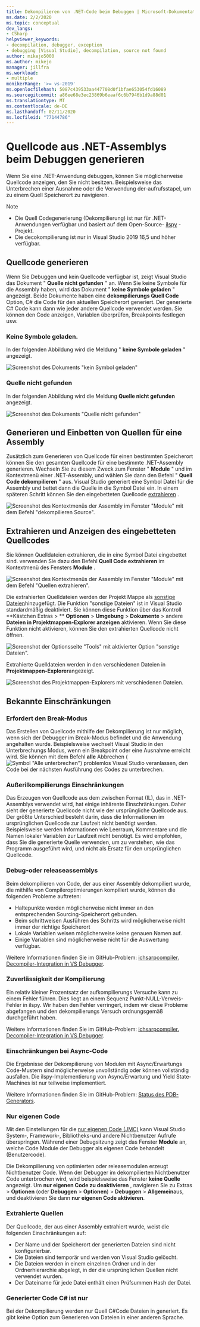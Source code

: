 ```yaml
---
title: Dekompilieren von .NET-Code beim Debuggen | Microsoft-Dokumentation
ms.date: 2/2/2020
ms.topic: conceptual
dev_langs:
- CSharp
helpviewer_keywords:
- decompilation, debugger, exception
- debugging [Visual Studio], decompilation, source not found
author: mikejo5000
ms.author: mikejo
manager: jillfra
ms.workload:
- multiple
monikerRange: '>= vs-2019'
ms.openlocfilehash: 5087c439533aa447708d0f1bfae653054fd16089
ms.sourcegitcommit: a86ee68e3ec23869b6eaaf6c6b7946b1d9a88d01
ms.translationtype: MT
ms.contentlocale: de-DE
ms.lasthandoff: 02/11/2020
ms.locfileid: "77144786"
---
```

# <a name="generate-source-code-from-net-assemblies-while-debugging"></a>Quellcode aus .NET-Assemblys beim Debuggen generieren

Wenn Sie eine .NET-Anwendung debuggen, können Sie möglicherweise Quellcode anzeigen, den Sie nicht besitzen. Beispielsweise das Unterbrechen einer Ausnahme oder die Verwendung der-aufrufsstapel, um zu einem Quell Speicherort zu navigieren.

> [!NOTE]
> * Die Quell Codegenerierung (Dekompilierung) ist nur für .NET-Anwendungen verfügbar und basiert auf dem Open-Source- [ilspy](https://github.com/icsharpcode/ILSpy) -Projekt.
> * Die decokompilierung ist nur in Visual Studio 2019 16,5 und höher verfügbar.

## <a name="generate-source-code"></a>Quellcode generieren

Wenn Sie Debuggen und kein Quellcode verfügbar ist, zeigt Visual Studio das Dokument " **Quelle nicht gefunden** " an. Wenn Sie keine Symbole für die Assembly haben, wird das Dokument " **keine Symbole geladen** " angezeigt. Beide Dokumente haben eine **dekompilierungs Quell Code** Option, C# die Code für den aktuellen Speicherort generiert. Der generierte C# Code kann dann wie jeder andere Quellcode verwendet werden. Sie können den Code anzeigen, Variablen überprüfen, Breakpoints festlegen usw.

### <a name="no-symbols-loaded"></a>Keine Symbole geladen.

In der folgenden Abbildung wird die Meldung " **keine Symbole geladen** " angezeigt.

![Screenshot des Dokuments "kein Symbol geladen"](media/decompilation-no-symbol-found.png)

### <a name="source-not-found"></a>Quelle nicht gefunden

In der folgenden Abbildung wird die Meldung **Quelle nicht gefunden** angezeigt.

![Screenshot des Dokuments "Quelle nicht gefunden"](media/decompilation-no-source-found.png)

## <a name="generate-and-embed-sources-for-an-assembly"></a>Generieren und Einbetten von Quellen für eine Assembly

Zusätzlich zum Generieren von Quellcode für einen bestimmten Speicherort können Sie den gesamten Quellcode für eine bestimmte .NET-Assembly generieren. Wechseln Sie zu diesem Zweck zum Fenster " **Module** " und im Kontextmenü einer .NET-Assembly, und wählen Sie dann den Befehl " **Quell Code dekompilieren** " aus. Visual Studio generiert eine Symbol Datei für die Assembly und bettet dann die Quelle in die Symbol Datei ein. In einem späteren Schritt können Sie den eingebetteten Quellcode [extrahieren](#extract-and-view-the-embedded-source-code) .

![Screenshot des Kontextmenüs der Assembly im Fenster "Module" mit dem Befehl "dekompilieren Source".](media/decompilation-decompile-source-code.png)

## <a name="extract-and-view-the-embedded-source-code"></a>Extrahieren und Anzeigen des eingebetteten Quellcodes

Sie können Quelldateien extrahieren, die in eine Symbol Datei eingebettet sind. verwenden Sie dazu den Befehl **Quell Code extrahieren** im Kontextmenü des Fensters **Module** .

![Screenshot des Kontextmenüs der Assembly im Fenster "Module" mit dem Befehl "Quellen extrahieren".](media/decompilation-extract-source-code.png)

Die extrahierten Quelldateien werden der Projekt Mappe als [sonstige Dateien](../ide/reference/miscellaneous-files.md)hinzugefügt. Die Funktion "sonstige Dateien" ist in Visual Studio standardmäßig deaktiviert. Sie können diese Funktion über das Kontroll **Kästchen Extras > ** **Optionen** > **Umgebung** > **Dokumente** > andere **Dateien in Projektmappen-Explorer anzeigen** aktivieren. Wenn Sie diese Funktion nicht aktivieren, können Sie den extrahierten Quellcode nicht öffnen.

![Screenshot der Optionsseite "Tools" mit aktivierter Option "sonstige Dateien".](media/decompilation-tools-options-misc-files.png)

Extrahierte Quelldateien werden in den verschiedenen Dateien in **Projektmappen-Explorer**angezeigt.

![Screenshot des Projektmappen-Explorers mit verschiedenen Dateien.](media/decompilation-solution-explorer.png)

## <a name="known-limitations"></a>Bekannte Einschränkungen

### <a name="requires-break-mode"></a>Erfordert den Break-Modus

Das Erstellen von Quellcode mithilfe der Dekompilierung ist nur möglich, wenn sich der Debugger im Break-Modus befindet und die Anwendung angehalten wurde. Beispielsweise wechselt Visual Studio in den Unterbrechungs Modus, wenn ein Breakpoint oder eine Ausnahme erreicht wird. Sie können mit dem Befehl **alle** Abbrechen (![Symbol "Alle unterbrechen"](media/decompilation-break-all.png)) problemlos Visual Studio veranlassen, den Code bei der nächsten Ausführung des Codes zu unterbrechen.

### <a name="decompilation-limitations"></a>Außerilkompilierungs Einschränkungen

Das Erzeugen von Quellcode aus dem zwischen Format (IL), das in .NET-Assemblys verwendet wird, hat einige inhärente Einschränkungen. Daher sieht der generierte Quellcode nicht wie der ursprüngliche Quellcode aus. Der größte Unterschied besteht darin, dass die Informationen im ursprünglichen Quellcode zur Laufzeit nicht benötigt werden. Beispielsweise werden Informationen wie Leerraum, Kommentare und die Namen lokaler Variablen zur Laufzeit nicht benötigt. Es wird empfohlen, dass Sie die generierte Quelle verwenden, um zu verstehen, wie das Programm ausgeführt wird, und nicht als Ersatz für den ursprünglichen Quellcode.

### <a name="debug-optimized-or-release-assemblies"></a>Debug-oder releaseassemblys

Beim dekompilieren von Code, der aus einer Assembly dekompiliert wurde, die mithilfe von Compileroptimierungen kompiliert wurde, können die folgenden Probleme auftreten:
- Haltepunkte werden möglicherweise nicht immer an den entsprechenden Sourcing-Speicherort gebunden.
- Beim schrittweisen Ausführen des Schritts wird möglicherweise nicht immer der richtige Speicherort
- Lokale Variablen weisen möglicherweise keine genauen Namen auf.
- Einige Variablen sind möglicherweise nicht für die Auswertung verfügbar.

Weitere Informationen finden Sie im GitHub-Problem: [ichsarpcompiler. Decompiler-Integration in VS Debugger](https://github.com/icsharpcode/ILSpy/issues/1901).

### <a name="decompilation-reliability"></a>Zuverlässigkeit der Kompilierung

Ein relativ kleiner Prozentsatz der aufkompilierungs Versuche kann zu einem Fehler führen. Dies liegt an einem Sequenz Punkt-NULL-Verweis-Fehler in ilspy.  Wir haben den Fehler verringert, indem wir diese Probleme abgefangen und den dekompilierungs Versuch ordnungsgemäß durchgeführt haben.

Weitere Informationen finden Sie im GitHub-Problem: [ichsarpcompiler. Decompiler-Integration in VS Debugger](https://github.com/icsharpcode/ILSpy/issues/1901).

### <a name="limitations-with-async-code"></a>Einschränkungen bei Async-Code

Die Ergebnisse der Dekompilierung von Modulen mit Async/Erwartungs Code-Mustern sind möglicherweise unvollständig oder können vollständig ausfallen. Die ilspy-Implementierung von Async/Erwartung und Yield State-Machines ist nur teilweise implementiert. 

Weitere Informationen finden Sie im GitHub-Problem: [Status des PDB-Generators](https://github.com/icsharpcode/ILSpy/issues/1422).

### <a name="just-my-code"></a>Nur eigenen Code

Mit den Einstellungen für die [nur eigenen Code (JMC)](https://docs.microsoft.com/visualstudio/debugger/just-my-code) kann Visual Studio System-, Framework-, Bibliotheks-und andere Nichtbenutzer Aufrufe überspringen. Während einer Debugsitzung zeigt das Fenster **Module** an, welche Code Module der Debugger als eigenen Code behandelt (Benutzercode).

Die Dekompilierung von optimierten oder releasemodulen erzeugt Nichtbenutzer Code. Wenn der Debugger im dekompilierten Nichtbenutzer Code unterbrochen wird, wird beispielsweise das Fenster **keine Quelle** angezeigt. Um **nur eigenen Code zu deaktivieren** , navigieren Sie zu Extras > **Optionen** (oder **Debuggen** > **Optionen**) > **Debuggen** > **Allgemein**aus, und deaktivieren Sie dann **nur eigenen Code aktivieren**.

### <a name="extracted-sources"></a>Extrahierte Quellen

Der Quellcode, der aus einer Assembly extrahiert wurde, weist die folgenden Einschränkungen auf:
- Der Name und der Speicherort der generierten Dateien sind nicht konfigurierbar.
- Die Dateien sind temporär und werden von Visual Studio gelöscht.
- Die Dateien werden in einem einzelnen Ordner und in der Ordnerhierarchie abgelegt, in der die ursprünglichen Quellen nicht verwendet wurden.
- Der Dateiname für jede Datei enthält einen Prüfsummen Hash der Datei.

### <a name="generated-code-is-c-only"></a>Generierter Code C# ist nur
Bei der Dekompilierung werden nur Quell C#Code Dateien in generiert. Es gibt keine Option zum Generieren von Dateien in einer anderen Sprache.